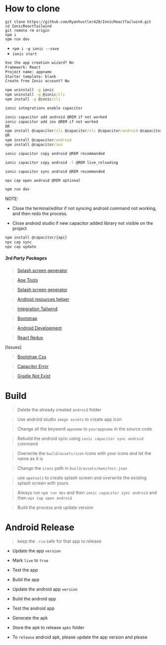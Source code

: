 # How to clone

```
git clone https://github.com/Ryanhustler420/IonicReactTailwind.git
cd IonicReactTailwind
git remote rm origin
npm i
npm run dev
```

- ```npm i -g ionic --save```
- ```ionic start```

```cmd
Use the app creation wizard? No
Framework: React
Project name: appname
Starter template: blank
Create free Ionic account? No
```

```cmd
npm uninstall -g ionic
npm uninstall -g @ionic/cli
npm install -g @ionic/cli
```

```cmd 
ionic integrations enable capacitor
```
```cmd
ionic capacitor add android @REM if not worked
ionic capacitor add ios @REM if not worked
OR
npm install @capacitor/cli @capacitor/cli @capacitor/android @capacitor/ios
OR
npm install @capacitor/android
npm install @capacitor/ios
```
```cmd
ionic capacitor copy android @REM recommanded
```
```cmd
ionic capacitor copy android -l @REM live_reloading
```
```cmd
ionic capacitor sync android @REM recommanded
```
```cmd
npx cap open android @REM optional
```
```cmd
npm run dev
```

NOTE:

- Close the terminal/editor if not syncing android command not working, and then redo the process.

- Close android studio if new capacitor added library not visible on the project

```cmd
npm install @capacitor/{api}
npx cap sync
npx cap update
```

##### 3rd Party Packages

> [Splash screen generator](https://hotpot.ai/templates/splash-screen)

> [Ape Tools](https://apetools.webprofusion.com/#/)

> [Splash screen generator](https://dalezak.medium.com/generate-app-icon-and-splash-screen-images-for-ionic-framework-using-capacitor-e1f8c6ef0fd4)

> [Android resources helper](https://dalezak.medium.com/generate-app-icon-and-splash-screen-images-for-ionic-framework-using-capacitor-e1f8c6ef0fd4)

> [Integration Tailwind](https://larainfo.com/blogs/how-to-install-tailwind-css-with-npm)

> [Bootstrap](https://getbootstrap.com/docs/4.4/getting-started/introduction/)

> [Android Development](https://ionicframework.com/docs/developing/android)

> [React Redux](https://react-redux.js.org/tutorials/quick-start)

[Issues]

> [Bootstrap Css](https://stackoverflow.com/questions/38684023/bootstrap-4-flex-grid-system-only)

> [Capacitor Error](https://stackoverflow.com/questions/67633486/an-error-occurred-while-running-subprocess-capacitor-when-creating-new-ionic-pro)

> [Gradle Not Exist](https://stackoverflow.com/questions/63267827/capacitor-settings-gradle-as-it-does-not-exist)

# Build

> Delete the already created `android` folder

> Use android studio `image assets` to create app icon

> Change all the keyword `appname` to `yourappname` in the source code

> Rebuild the android sync using `ionic capacitor sync android` command

> Overwrite the `build/assets/icon` icons with your icons and let the name as it is

> Change the `icons` path in `build/assets/manifest.json`

> use `apetools` to create splash screen and overwrite the existing splash screen with yours.

> Always run `npm run dev` and then `ionic capacitor sync android` and then `npx cap open android`

> Build the process and update version

# Android Release

>   keep the `.rsa` safe for that app to release

-   Update the app `version`

-   Mark `live` to `true`

-   Test the app

-   Build the app

-   Update the android app `version`

-   Build the android app

-   Test the android app

-   Generate the apk

-   Store the apk to release `apks` folder

-   To `release` android apk, please update the app version and please 
